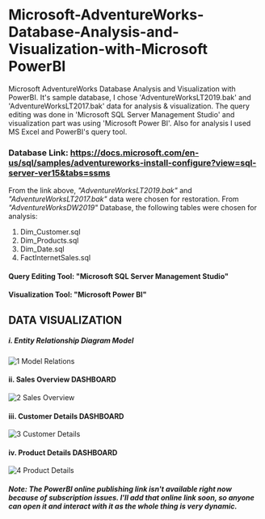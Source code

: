 # Microsoft-AdventureWorks-Database-Analysis-and-Visualization-with-Microsoft PowerBI
Microsoft AdventureWorks Database Analysis and Visualization with PowerBI. It's sample database, I chose 'AdventureWorksLT2019.bak' and 'AdventureWorksLT2017.bak' data for analysis &amp; visualization. The query editing was done in 'Microsoft SQL Server Management Studio' and visualization part was using 'Microsoft Power BI'. Also for analysis I used MS Excel and PowerBI's query tool.

### Database Link: https://docs.microsoft.com/en-us/sql/samples/adventureworks-install-configure?view=sql-server-ver15&tabs=ssms

From the link above, *"AdventureWorksLT2019.bak"* and *"AdventureWorksLT2017.bak"* data were chosen for restoration.
From *"AdventureWorksDW2019"* Database, the following tables were chosen for analysis:
1. Dim_Customer.sql
2. Dim_Products.sql
3. Dim_Date.sql
4. FactInternetSales.sql

#### Query Editing Tool: "Microsoft SQL Server Management Studio"
#### Visualization Tool: "Microsoft Power BI"

## DATA VISUALIZATION
##### i. Entity Relationship Diagram Model
![1  Model Relations](https://user-images.githubusercontent.com/45898995/119708373-e8bfb780-be7d-11eb-90b2-5da0afdedcce.PNG)

#### ii. Sales Overview DASHBOARD
![2  Sales Overview](https://user-images.githubusercontent.com/45898995/119709090-a64aaa80-be7e-11eb-91bc-4870483b1401.png)

#### iii. Customer Details DASHBOARD
![3  Customer Details](https://user-images.githubusercontent.com/45898995/119709961-a4351b80-be7f-11eb-87b8-13c6315b6eba.png)

#### iv. Product Details DASHBOARD
![4  Product Details](https://user-images.githubusercontent.com/45898995/119710084-c464da80-be7f-11eb-90b3-8e50a0f4ae20.png)



##### Note: *The PowerBI online publishing link isn't available right now because of subscription issues. I'll add that online link soon, so anyone can open it and interact with it as the whole thing is very dynamic.*
